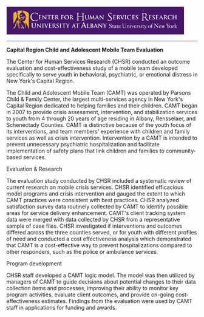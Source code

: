 ![CHSR Logo](chsr-project-logo.png)

<hr />

**Capital Region Child and Adolescent Mobile Team Evaluation**

The Center for Human Services Research (CHSR) conducted an outcome
evaluation and cost-effectiveness study of a mobile team developed
specifically to serve youth in behavioral, psychiatric, or emotional
distress in New York's Capital Region.

The Child and Adolescent Mobile Team (CAMT) was operated by Parsons
Child & Family Center, the largest multi-services agency in New York\'s
Capital Region dedicated to helping families and their children. CAMT
began in 2007 to provide crisis assessment, intervention, and
stabilization services to youth from 4 through 20 years of age residing
in Albany, Rensselaer, and Schenectady Counties. CAMT is distinctive
because of the youth focus of its interventions, and team members'
experience with children and family services as well as crisis
intervention. Intervention by a CAMT is intended to prevent unnecessary
psychiatric hospitalization and facilitate implementation of safety
plans that link children and families to community-based services.

Evaluation & Research

The evaluation study conducted by CHSR included a systematic review of
current research on mobile crisis services. CHSR identified efficacious
model programs and crisis intervention and gauged the extent to which
CAMT practices were consistent with best practices. CHSR analyzed
satisfaction survey data routinely collected by CAMT to identify
possible areas for service delivery enhancement. CAMT's client tracking
system data were merged with data collected by CHSR from a
representative sample of case files. CHSR investigated if interventions
and outcomes differed across the three counties served, or for youth
with different profiles of need and conducted a cost effectiveness
analysis which demonstrated that CAMT is a cost-effective way to prevent
hospitalizations compared to other responders, such as the police or
ambulance services.

Program development

CHSR staff developed a CAMT logic model. The model was then utilized by
managers of CAMT to guide decisions about potential changes to their
data collection items and processes, improving their ability to monitor
key program activities, evaluate client outcomes, and provide on-going
cost-effectiveness estimates. Findings from the evaluation were used by
CAMT staff in applications for funding and awards.
